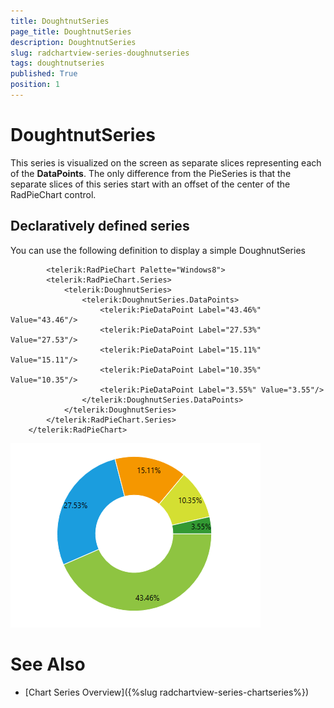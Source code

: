 ```yaml
---
title: DoughtnutSeries
page_title: DoughtnutSeries
description: DoughtnutSeries
slug: radchartview-series-doughnutseries
tags: doughtnutseries
published: True
position: 1
---
```


# DoughtnutSeries



This series is visualized on the screen as separate slices representing each of the __DataPoints__. The only difference from the PieSeries is that the separate slices of this series start with an offset of the center of the RadPieChart control.
      

## Declaratively defined series

You can use the following definition to display a simple DoughnutSeries

	
            <telerik:RadPieChart Palette="Windows8">
            <telerik:RadPieChart.Series>
                <telerik:DoughnutSeries>
                    <telerik:DoughnutSeries.DataPoints>
                        <telerik:PieDataPoint Label="43.46%" Value="43.46"/>
                        <telerik:PieDataPoint Label="27.53%" Value="27.53"/>
                        <telerik:PieDataPoint Label="15.11%" Value="15.11"/>
                        <telerik:PieDataPoint Label="10.35%" Value="10.35"/>
                        <telerik:PieDataPoint Label="3.55%" Value="3.55"/>
                    </telerik:DoughnutSeries.DataPoints>
                </telerik:DoughnutSeries>
            </telerik:RadPieChart.Series>
        </telerik:RadPieChart>

![radchartview-series-doughnutseries](images/radchartview-series-doughnutseries.png)

# See Also

 * [Chart Series Overview]({%slug radchartview-series-chartseries%})
